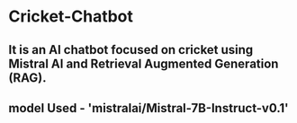 # Cricket-Chatbot
## It is an AI chatbot focused on cricket using Mistral AI and Retrieval Augmented Generation (RAG).

## model Used - 'mistralai/Mistral-7B-Instruct-v0.1'
